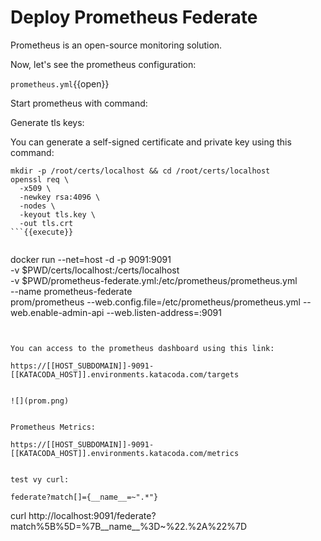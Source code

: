 # Deploy Prometheus Federate

Prometheus is an open-source monitoring solution.

Now, let's see the prometheus configuration:

`prometheus.yml`{{open}}


Start prometheus with command:


Generate tls keys:

You can generate a self-signed certificate and private key using this command:

```
mkdir -p /root/certs/localhost && cd /root/certs/localhost
openssl req \
  -x509 \
  -newkey rsa:4096 \
  -nodes \
  -keyout tls.key \
  -out tls.crt
```{{execute}}


```
docker run --net=host -d -p 9091:9091 \
    -v $PWD/certs/localhost:/certs/localhost \
    -v $PWD/prometheus-federate.yml:/etc/prometheus/prometheus.yml \
    --name prometheus-federate \
    prom/prometheus --web.config.file=/etc/prometheus/prometheus.yml --web.enable-admin-api --web.listen-address=:9091
```{{execute}}


You can access to the prometheus dashboard using this link:

https://[[HOST_SUBDOMAIN]]-9091-[[KATACODA_HOST]].environments.katacoda.com/targets


![](prom.png)


Prometheus Metrics:

https://[[HOST_SUBDOMAIN]]-9091-[[KATACODA_HOST]].environments.katacoda.com/metrics


test vy curl:

federate?match[]={__name__=~".*"}
```
curl http://localhost:9091/federate?match%5B%5D=%7B__name__%3D~%22.%2A%22%7D

```{{execute}}
